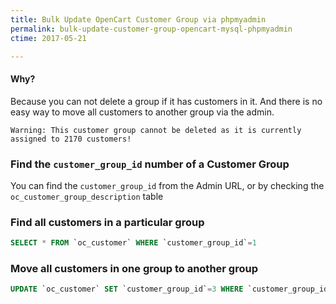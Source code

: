 ```yaml
---
title: Bulk Update OpenCart Customer Group via phpmyadmin
permalink: bulk-update-customer-group-opencart-mysql-phpmyadmin
ctime: 2017-05-21

---
```


#### Why?
Because you can not delete a group if it has customers in it. And there is no easy way to move all customers to another group via the admin. 

```
Warning: This customer group cannot be deleted as it is currently assigned to 2170 customers!
```

### Find the `customer_group_id` number of a Customer Group

You can find the `customer_group_id` from the Admin URL, or by checking the `oc_customer_group_description` table

### Find all customers in a particular group

```sql
SELECT * FROM `oc_customer` WHERE `customer_group_id`=1
```

### Move all customers in one group to another group

```sql
UPDATE `oc_customer` SET `customer_group_id`=3 WHERE `customer_group_id`=1
```